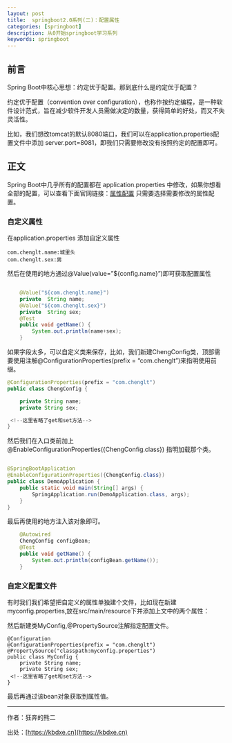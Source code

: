 ```yaml
---
layout: post
title:  springboot2.0系列(二)：配置属性
categories: [springboot]
description: 从0开始springboot学习系列
keywords: springboot
---
```

## 前言
Spring Boot中核心思想：约定优于配置。那到底什么是约定优于配置？

约定优于配置（convention over configuration），也称作按约定编程，是一种软件设计范式，旨在减少软件开发人员需做决定的数量，获得简单的好处，而又不失灵活性。

比如，我们想改tomcat的默认8080端口，我们可以在application.properties配置文件中添加 server.port=8081，即我们只需要修改没有按照约定的配置即可。


## 正文

Spring Boot中几乎所有的配置都在 application.properties 中修改，如果你想看全部的配置，可以查看下面官网链接：[属性配置](https://docs.spring.io/spring-boot/docs/current/reference/html/common-application-properties.html)
只需要选择需要修改的属性配置。



### 自定义属性
在application.properties 添加自定义属性   

``` 
com.chenglt.name:城里头
com.chenglt.sex:男

```
然后在使用的地方通过@Value(value=”${config.name}”)即可获取配置属性

``` java

    @Value("${com.chenglt.name}")
    private  String name;
    @Value("${com.chenglt.sex}")
    private  String sex;
    @Test
    public void getName() {
        System.out.println(name+sex);
    }
```
如果字段太多，可以自定义类来保存，比如，我们新建ChengConfig类，顶部需要使用注解@ConfigurationProperties(prefix = “com.chenglt”)来指明使用前缀。

``` java
@ConfigurationProperties(prefix = "com.chenglt")
public class ChengConfig {

    private String name;
    private String sex;

 <!--这里省略了get和set方法-->
}

```
然后我们在入口类前加上@EnableConfigurationProperties({ChengConfig.class}) 指明加载那个类。

``` java

@SpringBootApplication
@EnableConfigurationProperties({ChengConfig.class})
public class DemoApplication {
	public static void main(String[] args) {
		SpringApplication.run(DemoApplication.class, args);
	}
}

```
最后再使用的地方注入该对象即可。

``` java
    @Autowired
    ChengConfig configBean;
    @Test
    public void getName() {
        System.out.println(configBean.getName());
    }
```

### 自定义配置文件

有时我们我们希望把自定义的属性单独建个文件，比如现在新建myconfig.properties,放在src/main/resource下并添加上文中的两个属性：

然后新建类MyConfig,@PropertySource注解指定配置文件。

``` java?linenums
@Configuration
@ConfigurationProperties(prefix = "com.chenglt")
@PropertySource("classpath:myconfig.properties")
public class MyConfig {
    private String name;
    private String sex;
 <!--这里省略了get和set方法-->
}
```
最后再通过该bean对象获取到属性值。


----------


作者：狂奔的熊二  

出处：[https://kbdxe.cn](https://kbdxe.cn)
